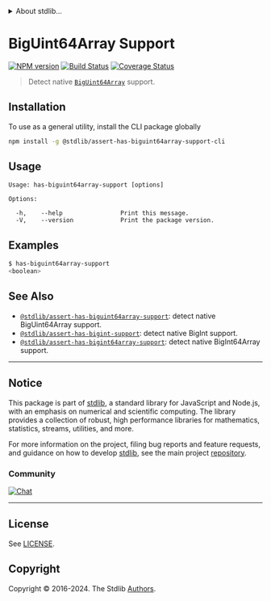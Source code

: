 <!--

@license Apache-2.0

Copyright (c) 2021 The Stdlib Authors.

Licensed under the Apache License, Version 2.0 (the "License");
you may not use this file except in compliance with the License.
You may obtain a copy of the License at

   http://www.apache.org/licenses/LICENSE-2.0

Unless required by applicable law or agreed to in writing, software
distributed under the License is distributed on an "AS IS" BASIS,
WITHOUT WARRANTIES OR CONDITIONS OF ANY KIND, either express or implied.
See the License for the specific language governing permissions and
limitations under the License.

-->


<details>
  <summary>
    About stdlib...
  </summary>
  <p>We believe in a future in which the web is a preferred environment for numerical computation. To help realize this future, we've built stdlib. stdlib is a standard library, with an emphasis on numerical and scientific computation, written in JavaScript (and C) for execution in browsers and in Node.js.</p>
  <p>The library is fully decomposable, being architected in such a way that you can swap out and mix and match APIs and functionality to cater to your exact preferences and use cases.</p>
  <p>When you use stdlib, you can be absolutely certain that you are using the most thorough, rigorous, well-written, studied, documented, tested, measured, and high-quality code out there.</p>
  <p>To join us in bringing numerical computing to the web, get started by checking us out on <a href="https://github.com/stdlib-js/stdlib">GitHub</a>, and please consider <a href="https://opencollective.com/stdlib">financially supporting stdlib</a>. We greatly appreciate your continued support!</p>
</details>

# BigUint64Array Support

[![NPM version][npm-image]][npm-url] [![Build Status][test-image]][test-url] [![Coverage Status][coverage-image]][coverage-url] <!-- [![dependencies][dependencies-image]][dependencies-url] -->

> Detect native [`BigUint64Array`][mdn-biguint64array] support.









<section class="cli">



<section class="installation">

## Installation

To use as a general utility, install the CLI package globally

```bash
npm install -g @stdlib/assert-has-biguint64array-support-cli
```

</section>

<!-- CLI usage documentation. -->

<section class="usage">

## Usage

```text
Usage: has-biguint64array-support [options]

Options:

  -h,    --help                Print this message.
  -V,    --version             Print the package version.
```

</section>

<!-- /.usage -->

<section class="examples">

## Examples

```bash
$ has-biguint64array-support
<boolean>
```

</section>

<!-- /.examples -->

</section>

<!-- /.cli -->

<!-- Section for related `stdlib` packages. Do not manually edit this section, as it is automatically populated. -->

<section class="related">

## See Also

-   <span class="package-name">[`@stdlib/assert-has-biguint64array-support`][@stdlib/assert-has-biguint64array-support]</span><span class="delimiter">: </span><span class="description">detect native BigUint64Array support.</span>
-   <span class="package-name">[`@stdlib/assert-has-bigint-support`][@stdlib/assert/has-bigint-support]</span><span class="delimiter">: </span><span class="description">detect native BigInt support.</span>
-   <span class="package-name">[`@stdlib/assert-has-bigint64array-support`][@stdlib/assert/has-bigint64array-support]</span><span class="delimiter">: </span><span class="description">detect native BigInt64Array support.</span>

</section>

<!-- /.related -->

<!-- Section for all links. Make sure to keep an empty line after the `section` element and another before the `/section` close. -->


<section class="main-repo" >

* * *

## Notice

This package is part of [stdlib][stdlib], a standard library for JavaScript and Node.js, with an emphasis on numerical and scientific computing. The library provides a collection of robust, high performance libraries for mathematics, statistics, streams, utilities, and more.

For more information on the project, filing bug reports and feature requests, and guidance on how to develop [stdlib][stdlib], see the main project [repository][stdlib].

### Community

[![Chat][chat-image]][chat-url]

---

## License

See [LICENSE][stdlib-license].


## Copyright

Copyright &copy; 2016-2024. The Stdlib [Authors][stdlib-authors].

</section>

<!-- /.stdlib -->

<!-- Section for all links. Make sure to keep an empty line after the `section` element and another before the `/section` close. -->

<section class="links">

[npm-image]: http://img.shields.io/npm/v/@stdlib/assert-has-biguint64array-support-cli.svg
[npm-url]: https://npmjs.org/package/@stdlib/assert-has-biguint64array-support-cli

[test-image]: https://github.com/stdlib-js/assert-has-biguint64array-support@v0.2.1/actions/workflows/test.yml/badge.svg?branch=v0.2.1
[test-url]: https://github.com/stdlib-js/assert-has-biguint64array-support@v0.2.1/actions/workflows/test.yml?query=branch:v0.2.1

[coverage-image]: https://img.shields.io/codecov/c/github/stdlib-js/assert-has-biguint64array-support@v0.2.1/main.svg
[coverage-url]: https://codecov.io/github/stdlib-js/assert-has-biguint64array-support@v0.2.1?branch=main

<!--

[dependencies-image]: https://img.shields.io/david/stdlib-js/assert-has-biguint64array-support@v0.2.1.svg
[dependencies-url]: https://david-dm.org/stdlib-js/assert-has-biguint64array-support@v0.2.1/main

-->

[chat-image]: https://img.shields.io/gitter/room/stdlib-js/stdlib.svg
[chat-url]: https://app.gitter.im/#/room/#stdlib-js_stdlib:gitter.im

[stdlib]: https://github.com/stdlib-js/stdlib

[stdlib-authors]: https://github.com/stdlib-js/stdlib/graphs/contributors

[cli-section]: https://github.com/stdlib-js/assert-has-biguint64array-support@v0.2.1#cli
[cli-url]: https://github.com/stdlib-js/assert-has-biguint64array-support@v0.2.1/tree/cli
[@stdlib/assert-has-biguint64array-support]: https://github.com/stdlib-js/assert-has-biguint64array-support@v0.2.1/tree/main

[umd]: https://github.com/umdjs/umd
[es-module]: https://developer.mozilla.org/en-US/docs/Web/JavaScript/Guide/Modules

[deno-url]: https://github.com/stdlib-js/assert-has-biguint64array-support@v0.2.1/tree/deno
[deno-readme]: https://github.com/stdlib-js/assert-has-biguint64array-support@v0.2.1/blob/deno/README.md
[umd-url]: https://github.com/stdlib-js/assert-has-biguint64array-support@v0.2.1/tree/umd
[umd-readme]: https://github.com/stdlib-js/assert-has-biguint64array-support@v0.2.1/blob/umd/README.md
[esm-url]: https://github.com/stdlib-js/assert-has-biguint64array-support@v0.2.1/tree/esm
[esm-readme]: https://github.com/stdlib-js/assert-has-biguint64array-support@v0.2.1/blob/esm/README.md
[branches-url]: https://github.com/stdlib-js/assert-has-biguint64array-support@v0.2.1/blob/main/branches.md

[stdlib-license]: https://raw.githubusercontent.com/stdlib-js/assert-has-biguint64array-support@v0.2.1/main/LICENSE

[mdn-biguint64array]: https://developer.mozilla.org/en-US/docs/Web/JavaScript/Reference/Global_Objects/BigUint64Array

<!-- <related-links> -->

[@stdlib/assert/has-bigint-support]: https://github.com/stdlib-js/assert-has-bigint-support

[@stdlib/assert/has-bigint64array-support]: https://github.com/stdlib-js/assert-has-bigint64array-support

<!-- </related-links> -->

</section>

<!-- /.links -->
